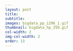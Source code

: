 ```yaml
---
layout: post
title: 
subtitle: 
images: bigdata_pp_1296_1.gif
thumbnail: bigdata_hp_350.gif
col-width: 2
img-col-width: 2
order: 13
---
```

